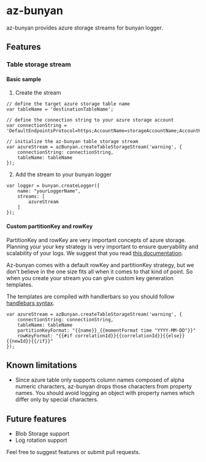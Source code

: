 az-bunyan
=========

az-bunyan provides azure storage streams for bunyan logger.

## Features

### Table storage stream

#### Basic sample

1. Create the stream

```
// define the target azure storage table name
var tableName = 'destinationTableName';

// define the connection string to your azure storage account
var connectionString = 'DefaultEndpointsProtocol=https;AccountName=storageAccountName;AccountKey=storageAccoutnKey;'

// initialize the az-bunyan table storage stream
var azureStream = azBunyan.createTableStorageStream('warning', {
    connectionString: connectionString,
    tableName: tableName
});
```

2. Add the stream to your bunyan logger

```
var logger = bunyan.createLogger({
    name: "yourLoggerName",
    streams: [
        azureStream
    ]
});
```

#### Custom partitionKey and rowKey

PartitionKey and rowKey are very important concepts of azure storage. Planning your your key strategy is very important
to ensure queryability and scalability of your logs.
We suggest that you read [this documentation](http://msdn.microsoft.com/en-us/library/azure/hh508997.aspx).

Az-bunyan comes with a default rowKey and partitionKey strategy, but we don't believe in the one size fits all when
it comes to that kind of point. So when you create your stream you can give custom key generation templates.

The templates are compiled with handlerbars so you should follow [handlebars syntax](http://handlebarsjs.com/).

```
var azureStream = azBunyan.createTableStorageStream('warning', {
    connectionString: connectionString,
    tableName: tableName
    partitionKeyFormat: "{{name}}_{{momentFormat time "YYYY-MM-DD"}}"
    rowKeyFormat: "{{#if correlationId}}{{correlationId}}{{else}}{{newId}}{{/if}}"
});
```

## Known limitations
* Since azure table only supports column names composed of alpha numeric characters, az-bunyan drops those characters
from property names. You should avoid logging an object with property names which differ only by special characters.

## Future features
* Blob Storage support
* Log rotation support

Feel free to suggest features or submit pull requests.